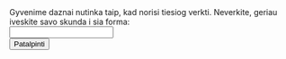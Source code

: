 <!-- Global site tag (gtag.js) - Google Analytics -->
<script async src="https://www.googletagmanager.com/gtag/js?id=UA-133904759-1"></script>
<script>
  window.dataLayer = window.dataLayer || [];
  function gtag(){dataLayer.push(arguments);}
  gtag('js', new Date());

  gtag('config', 'UA-133904759-1');
</script>

<form>
  Gyvenime daznai nutinka taip, kad norisi tiesiog verkti. Neverkite, geriau iveskite savo skunda i sia forma:<br>
  <input id="skundas" type="text" name="skundas"><br>
 <button type="button" id="knopke" onclick="myFunction()">Patalpinti</button>

<script>
function myFunction() {
  <!-- :feelsbadman: -->
    document.getElementById("skundas").value = "";
}
</script>
  
</form>
